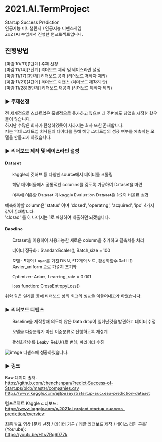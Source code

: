 # 2021.AI.TermProject
Startup Success Prediction  
인공지능 미니챌린지 / 인공지능 디펜스게임  
2021 AI 수업에서 진행한 텀프로젝트입니다.  

## 진행방법
[마감 10/31][1단계] 주제 선정  
[마감 11/14][2단계] 리더보드 제작 및 베이스라인 설정  
[마감 11/17][3단계] 리더보드 공격 (리더보드 제작자 제외)  
[마감 11/21][4단계] 리더보드 디팬스 (리더보드 제작자 만)  
[마감 11/28][5단계] 리더보드 재공격 (리더보드 제작자 제외) 

### ▶ 주제선정  
전 세계적으로 스타트업은 폭발적으로 증가하고 있으며 제 주변에도 창업을 시작한 학우들이 많습니다.  
하지만 수많은 회사가 탄생하였듯이 사라지는 회사 또한 존재합니다.  
저는 역대 스타트업 회사들의 데이터를 통해 해당 스타트업의 성공 여부를 예측하는 모델을 만들고자 하였습니다.

### ▶ 리더보드 제작 및 베이스라인 설정  
#### Dataset
<ul> kaggle과 깃허브 등 다양한 source에서 데이터를 크롤링 </ul>
<ul> 해당 데이터들에서 공통적인 columns를 갖도록 가공하여 Dataset을 마련 </ul>
<ul> 예측에 이용할 Dataset 과 kaggle Evaluation Dataset은 8:2의 비율로 설정 </ul>

예측해야할 column은 'status' 이며 'closed', 'operating', 'acquired', 'ipo' 4가지 값이 존재합니다.  
'closed' 를 0, 나머지는 1로 매칭하여 제출하면 되겠습니다.

#### Baseline
<ul> Dataset을 이용하여 사용가능한 새로운 column을 추가하고 결측치를 처리 </ul>
<ul> 데이터 정규화 : StandardScaler(), Batch_size = 100 </ul>
<ul> 모델 : 5개의 Layer를 가진 DNN, 512개의 노드, 활성화함수 ReLU(), Xavier_uniform 으로 가중치 초기화 </ul>
<ul> Optimizer: Adam, Learning_rate = 0.001 </ul>
<ul> loss function: CrossEntropyLoss() </ul>

위와 같은 설계를 통해 리더보드 상의 최고의 성능을 이끌어내고자 하였습니다.

### ▶ 리더보드 디펜스
<ul> Baseline을 제작할때 의도치 않은 Data drop이 일어난것을 발견하고 데이터 수정 </ul>
<ul> 모델을 다중분류가 아닌 이중분류로 진행하도록 재설계 </ul>
<ul> 활성화함수를 Leaky_ReLU()로 변경, 파라미터 수정 </ul>

![image](https://user-images.githubusercontent.com/62230550/147653832-16effd3f-5578-4fdc-9cbf-f906601eb791.png)
디펜스에 성공하였습니다.

### ▶ 링크
Raw 데이터 출처:  
https://github.com/chenchenpan/Predict-Success-of-Startups/blob/master/companies.csv  
https://www.kaggle.com/ajitpasayat/startup-success-prediction-dataset

텀프로젝트 Kaggle 리더보드:  
https://www.kaggle.com/c/2021ai-project-startup-success-prediction/overview

최종 발표 영상 [문제 선정 / 데이터 가공 / 캐글 리더보드 제작 / 베이스 라인 구축] (Youtube):  
https://youtu.be/H1w7Rq6D77k
